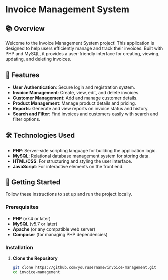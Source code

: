 # Invoice Management System

## 📚 Overview

Welcome to the Invoice Management System project! This application is designed to help users efficiently manage and track their invoices. Built with PHP and MySQL, it provides a user-friendly interface for creating, viewing, updating, and deleting invoices.

## 🚀 Features

- **User Authentication**: Secure login and registration system.
- **Invoice Management**: Create, view, edit, and delete invoices.
- **Customer Management**: Add and manage customer details.
- **Product Management**: Manage product details and pricing.
- **Reports**: Generate and view reports on invoice status and history.
- **Search and Filter**: Find invoices and customers easily with search and filter options.

## 🛠️ Technologies Used

- **PHP**: Server-side scripting language for building the application logic.
- **MySQL**: Relational database management system for storing data.
- **HTML/CSS**: For structuring and styling the user interface.
- **JavaScript**: For interactive elements on the front end.

## 🚀 Getting Started

Follow these instructions to set up and run the project locally.

### Prerequisites

- **PHP** (v7.4 or later)
- **MySQL** (v5.7 or later)
- **Apache** (or any compatible web server)
- **Composer** (for managing PHP dependencies)

### Installation

1. **Clone the Repository**

   ```bash
   git clone https://github.com/yourusername/invoice-management.git
   cd invoice-management
